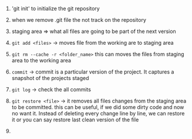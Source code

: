 1. 'git init' to initialize the git repository
2. when we remove .git file the not track on the repository

3. staging area => what all files are going to be part of the next version

4. `git add <files>` -> moves file from the working are to staging area

5. `git rm --cache -r <folder_name>` this can moves the files from staging area to the working area

6. `commit` -> commit is a particular version of the project. It captures a snapshot of the projects staged

7. `git log` -> check the all commits

8. `git restore <file>` -> it removes all files changes from the staging area to be committed. this can be useful, if we did some dirty code and now no want it. Instead of deleting every change line by line, we can restore it or you can say restore last clean version of the file

9. 
